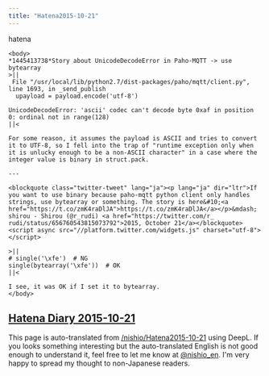 ```yaml
---
title: "Hatena2015-10-21"
---
```


hatena

```
<body>
*1445413738*Story about UnicodeDecodeError in Paho-MQTT -> use bytearray
>||
 File "/usr/local/lib/python2.7/dist-packages/paho/mqtt/client.py", line 1693, in _send_publish
  upayload = payload.encode('utf-8')

UnicodeDecodeError: 'ascii' codec can't decode byte 0xaf in position 0: ordinal not in range(128)
||<

For some reason, it assumes the payload is ASCII and tries to convert it to UTF-8, so I fell into the trap of "runtime exception only when it is unlucky enough to be a non-ASCII character" in a case where the integer value is binary in struct.pack.

---

<blockquote class="twitter-tweet" lang="ja"><p lang="ja" dir="ltr">If you want to use binary because paho-mqtt python client only handles strings, use bytearray or something. The story is here&#10;<a href="https://t.co/zmK4raDlJA">https://t.co/zmK4raDlJA</a></p>&mdash; shirou - Shirou (@r_rudi) <a href="https://twitter.com/r_ rudi/status/656760543815073792">2015, October 21</a></blockquote>
<script async src="//platform.twitter.com/widgets.js" charset="utf-8"></script>

>||
# single('\xfe')  # NG
single(bytearray('\xfe'))  # OK
||<

I see, it was OK if I set it to bytearray.
</body>
```


[Hatena Diary 2015-10-21](https://nishiohirokazu.hatenadiary.org/archive/2015/10/21)
---
This page is auto-translated from [/nishio/Hatena2015-10-21](https://scrapbox.io/nishio/Hatena2015-10-21) using DeepL. If you looks something interesting but the auto-translated English is not good enough to understand it, feel free to let me know at [@nishio_en](https://twitter.com/nishio_en). I'm very happy to spread my thought to non-Japanese readers.